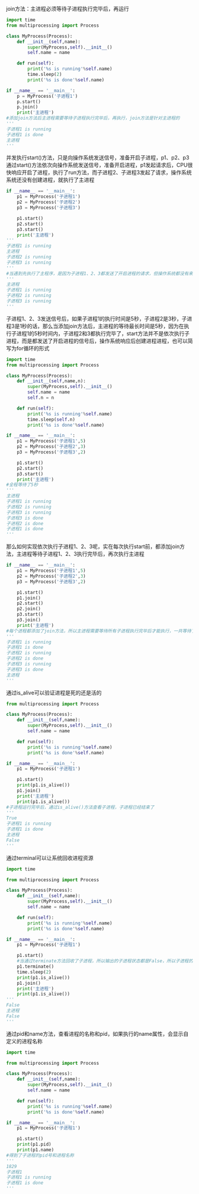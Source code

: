 join方法：主进程必须等待子进程执行完毕后，再运行

```python
import time
from multiprocessing import Process

class MyProcess(Process):
    def __init__(self,name):
        super(MyProcess,self).__init__()
        self.name = name

    def run(self):
        print('%s is running'%self.name)
        time.sleep(2)
        print('%s is done'%self.name)

if __name__ == '__main__':
    p = MyProcess('子进程1')
    p.start()
    p.join()
    print('主进程')
#添加join方法后主进程需要等待子进程执行完毕后，再执行，join方法是针对主进程的
'''
子进程1 is running
子进程1 is done
主进程
'''
```



并发执行start()方法，只是向操作系统发送信号，准备开启子进程，p1、p2、p3通过start()方法依次向操作系统发送信号，准备开启进程，p1发起请求后，CPU很快响应开启了进程，执行了run方法，而子进程2、子进程3发起了请求，操作系统系统还没有创建进程，就执行了主进程

```python
if __name__ == '__main__':
    p1 = MyProcess('子进程1')
    p2 = MyProcess('子进程2')
    p3 = MyProcess('子进程3')

    p1.start()
    p2.start()
    p3.start()
    print('主进程')
'''
子进程1 is running
主进程
子进程2 is running
子进程3 is running
'''
#当遇到先执行了主程序，是因为子进程1、2、3都发送了开启进程的请求，但操作系统都没有来得及开启时，就执行到了执行主进程的代码，所以先开执行了主进程
'''
主进程
子进程1 is running
子进程2 is running
子进程3 is running
'''
```



子进程1、2、3发送信号后，如果子进程1的执行时间是5秒，子进程2是3秒，子进程3是1秒的话，那么当添加join方法后，主进程的等待最长时间是5秒，因为在执行子进程1的5秒时间内，子进程2和3都执行完毕了，start方法并不是依次执行子进程，而是都发送了开启进程的信号后，操作系统响应后创建进程进程，也可以简写为for循环的形式

```python
import time
from multiprocessing import Process

class MyProcess(Process):
    def __init__(self,name,n):
        super(MyProcess,self).__init__()
        self.name = name
        self.n = n

    def run(self):
        print('%s is running'%self.name)
        time.sleep(self.n)
        print('%s is done'%self.name)

if __name__ == '__main__':
    p1 = MyProcess('子进程1',5)
    p2 = MyProcess('子进程2',3)
    p3 = MyProcess('子进程3',2)

    p1.start()
    p2.start()
    p3.start()
    print('主进程')
#全程等待了5秒
'''
主进程
子进程1 is running
子进程2 is running
子进程3 is running
子进程3 is done
子进程2 is done
子进程1 is done
'''
```



那么如何实现依次执行子进程1、2、3呢，实在每次执行start前，都添加join方法，主进程等待子进程1、2、3执行完毕后，再次执行主进程

```python
if __name__ == '__main__':
    p1 = MyProcess('子进程1',5)
    p2 = MyProcess('子进程2',3)
    p3 = MyProcess('子进程3',2)

    p1.start()
    p1.join()
    p2.start()
    p2.join()
    p3.start()
    p3.join()
    print('主进程')
#每个进程都添加了join方法，所以主进程需要等待所有子进程执行完毕后才能执行，一共等待了10秒，但是这样做是没有意义的，开进程的目的就是为了实现并发
'''
子进程1 is running
子进程1 is done
子进程2 is running
子进程2 is done
子进程3 is running
子进程3 is done
主进程
'''
```



通过is_alive可以验证进程是死的还是活的

```python
from multiprocessing import Process

class MyProcess(Process):
    def __init__(self,name):
        super(MyProcess,self).__init__()
        self.name = name

    def run(self):
        print('%s is running'%self.name)
        print('%s is done'%self.name)

if __name__ == '__main__':
    p1 = MyProcess('子进程1')

    p1.start()
    print(p1.is_alive())
    p1.join()
    print('主进程')
    print(p1.is_alive())
#子进程运行完毕后，通过is_alive()方法查看子进程，子进程已经结束了
'''
True
子进程1 is running
子进程1 is done
主进程
False
'''
```



通过terminal可以让系统回收进程资源

```python
import time

from multiprocessing import Process

class MyProcess(Process):
    def __init__(self,name):
        super(MyProcess,self).__init__()
        self.name = name

    def run(self):
        print('%s is running'%self.name)
        print('%s is done'%self.name)

if __name__ == '__main__':
    p1 = MyProcess('子进程1')

    p1.start()
    #当通过terminate方法回收了子进程，所以输出的子进程状态都是False，所以子进程的函数内容也没有打印
    p1.terminate()
    time.sleep(2)
    print(p1.is_alive())
    p1.join()
    print('主进程')
    print(p1.is_alive())
'''
False
主进程
False
'''
```



通过pid和name方法，查看进程的名称和pid，如果执行的name属性，会显示自定义的进程名称

```python
import time

from multiprocessing import Process

class MyProcess(Process):
    def __init__(self,name):
        super(MyProcess,self).__init__()
        self.name = name

    def run(self):
        print('%s is running'%self.name)
        print('%s is done'%self.name)

if __name__ == '__main__':
    p1 = MyProcess('子进程1')

    p1.start()
    print(p1.pid)
    print(p1.name)
#得到了子进程的pid号和进程名称
'''
1829
子进程1
子进程1 is running
子进程1 is done
'''
```

